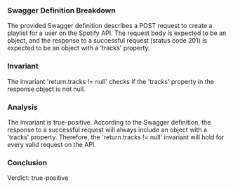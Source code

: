 ### Swagger Definition Breakdown

The provided Swagger definition describes a POST request to create a playlist for a user on the Spotify API. The request body is expected to be an object, and the response to a successful request (status code 201) is expected to be an object with a 'tracks' property.

### Invariant

The invariant 'return.tracks != null' checks if the 'tracks' property in the response object is not null.

### Analysis

The invariant is true-positive. According to the Swagger definition, the response to a successful request will always include an object with a 'tracks' property. Therefore, the 'return.tracks != null' invariant will hold for every valid request on the API.

### Conclusion

Verdict: true-positive
